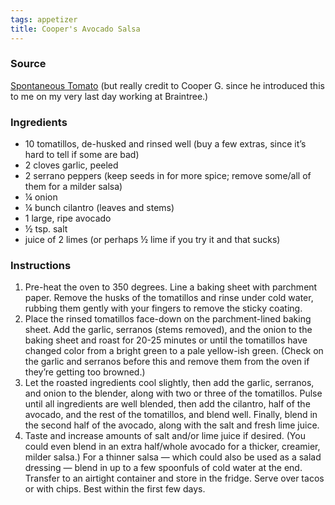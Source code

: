 ```yaml
---
tags: appetizer
title: Cooper's Avocado Salsa
---
```


### Source
[Spontaneous Tomato](https://spontaneoustomato.com/2014/06/19/taqueria-style-creamy-avocado-salsa/) (but really credit to Cooper G. since he introduced this to me on my very last day working at Braintree.)

### Ingredients
* 10 tomatillos, de-husked and rinsed well (buy a few extras, since it’s hard to tell if some are bad)
* 2 cloves garlic, peeled
* 2 serrano peppers (keep seeds in for more spice; remove some/all of them for a milder salsa)
* ¼ onion
* ¼ bunch cilantro (leaves and stems)
* 1 large, ripe avocado
* ½ tsp. salt
* juice of 2 limes (or perhaps ½ lime if you try it and that sucks)

### Instructions
1. Pre-heat the oven to 350 degrees. Line a baking sheet with parchment paper. Remove the husks of the tomatillos and rinse under cold water, rubbing them gently with your fingers to remove the sticky coating.
2. Place the rinsed tomatillos face-down on the parchment-lined baking sheet. Add the garlic, serranos (stems removed), and the onion to the baking sheet and roast for 20-25 minutes or until the tomatillos have changed color from a bright green to a pale yellow-ish green. (Check on the garlic and serranos before this and remove them from the oven if they’re getting too browned.)
3. Let the roasted ingredients cool slightly, then add the garlic, serranos, and onion to the blender, along with two or three of the tomatillos. Pulse until all ingredients are well blended, then add the cilantro, half of the avocado, and the rest of the tomatillos, and blend well. Finally, blend in the second half of the avocado, along with the salt and fresh lime juice.
4. Taste and increase amounts of salt and/or lime juice if desired. (You could even blend in an extra half/whole avocado for a thicker, creamier, milder salsa.) For a thinner salsa — which could also be used as a salad dressing — blend in up to a few spoonfuls of cold water at the end. Transfer to an airtight container and store in the fridge. Serve over tacos or with chips. Best within the first few days.